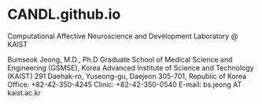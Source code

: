 # CANDL.github.io
Computational Affective Neuroscience and Development Laboratory @ KAIST


Bumseok Jeong, M.D., Ph.D
Graduate School of Medical Science and Engineering (GSMSE), Korea Advanced Institute of Science and Technology (KAIST)
291 Daehak-ro, Yuseong-gu, Daejeon 305-701, Republic of Korea
Office:     +82-42-350-4245          Clinic:    +82-42-350-0540
E-mail:     bs.jeong AT kaist.ac.kr 
